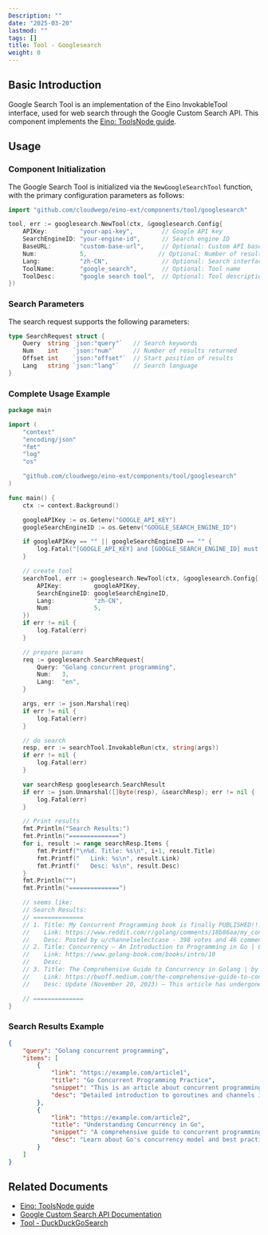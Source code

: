 ```yaml
---
Description: ""
date: "2025-03-20"
lastmod: ""
tags: []
title: Tool - Googlesearch
weight: 0
---
```


## **Basic Introduction**

Google Search Tool is an implementation of the Eino InvokableTool interface, used for web search through the Google Custom Search API. This component implements the [Eino: ToolsNode guide](/docs/eino/core_modules/components/tools_node_guide).

## **Usage**

### **Component Initialization**

The Google Search Tool is initialized via the `NewGoogleSearchTool` function, with the primary configuration parameters as follows:

```go
import "github.com/cloudwego/eino-ext/components/tool/googlesearch"

tool, err := googlesearch.NewTool(ctx, &googlesearch.Config{
    APIKey:         "your-api-key",        // Google API key
    SearchEngineID: "your-engine-id",      // Search engine ID
    BaseURL:        "custom-base-url",     // Optional: Custom API base URL, default: https://customsearch.googleapis.com
    Num:            5,                    // Optional: Number of results per page
    Lang:           "zh-CN",               // Optional: Search interface language
    ToolName:       "google_search",       // Optional: Tool name
    ToolDesc:       "google search tool",  // Optional: Tool description
})
```

### **Search Parameters**

The search request supports the following parameters:

```go
type SearchRequest struct {
    Query  string `json:"query"`   // Search keywords
    Num    int    `json:"num"`     // Number of results returned
    Offset int    `json:"offset"`  // Start position of results
    Lang   string `json:"lang"`    // Search language
}
```

### **Complete Usage Example**

```go
package main

import (
    "context"
    "encoding/json"
    "fmt"
    "log"
    "os"

    "github.com/cloudwego/eino-ext/components/tool/googlesearch"
)

func main() {
    ctx := context.Background()

    googleAPIKey := os.Getenv("GOOGLE_API_KEY")
    googleSearchEngineID := os.Getenv("GOOGLE_SEARCH_ENGINE_ID")

    if googleAPIKey == "" || googleSearchEngineID == "" {
        log.Fatal("[GOOGLE_API_KEY] and [GOOGLE_SEARCH_ENGINE_ID] must set")
    }

    // create tool
    searchTool, err := googlesearch.NewTool(ctx, &googlesearch.Config{
        APIKey:         googleAPIKey,
        SearchEngineID: googleSearchEngineID,
        Lang:           "zh-CN",
        Num:            5,
    })
    if err != nil {
        log.Fatal(err)
    }

    // prepare params
    req := googlesearch.SearchRequest{
        Query: "Golang concurrent programming",
        Num:   3,
        Lang:  "en",
    }

    args, err := json.Marshal(req)
    if err != nil {
        log.Fatal(err)
    }

    // do search
    resp, err := searchTool.InvokableRun(ctx, string(args))
    if err != nil {
        log.Fatal(err)
    }

    var searchResp googlesearch.SearchResult
    if err := json.Unmarshal([]byte(resp), &searchResp); err != nil {
        log.Fatal(err)
    }

    // Print results
    fmt.Println("Search Results:")
    fmt.Println("==============")
    for i, result := range searchResp.Items {
        fmt.Printf("\n%d. Title: %s\n", i+1, result.Title)
        fmt.Printf("   Link: %s\n", result.Link)
        fmt.Printf("   Desc: %s\n", result.Desc)
    }
    fmt.Println("")
    fmt.Println("==============")

    // seems like:
    // Search Results:
    // ==============
    // 1. Title: My Concurrent Programming book is finally PUBLISHED!!! : r/golang
    //    Link: https://www.reddit.com/r/golang/comments/18b86aa/my_concurrent_programming_book_is_finally/
    //    Desc: Posted by u/channelselectcase - 398 votes and 46 comments
    // 2. Title: Concurrency — An Introduction to Programming in Go | Go Resources
    //    Link: https://www.golang-book.com/books/intro/10
    //    Desc:
    // 3. Title: The Comprehensive Guide to Concurrency in Golang | by Brandon ...
    //    Link: https://bwoff.medium.com/the-comprehensive-guide-to-concurrency-in-golang-aaa99f8bccf6
    //    Desc: Update (November 20, 2023) — This article has undergone a comprehensive revision for enhanced clarity and conciseness. I’ve streamlined the…

    // ==============
}
```

### **Search Results Example**

```json
{
    "query": "Golang concurrent programming",
    "items": [
        {
            "link": "https://example.com/article1",
            "title": "Go Concurrent Programming Practice",
            "snippet": "This is an article about concurrent programming in Go...",
            "desc": "Detailed introduction to goroutines and channels in Go..."
        },
        {
            "link": "https://example.com/article2",
            "title": "Understanding Concurrency in Go",
            "snippet": "A comprehensive guide to concurrent programming...",
            "desc": "Learn about Go's concurrency model and best practices..."
        }
    ]
}
```

## **Related Documents**

- [Eino: ToolsNode guide](/docs/eino/core_modules/components/tools_node_guide)
- [Google Custom Search API Documentation](https://developers.google.com/custom-search/v1/overview)
- [Tool - DuckDuckGoSearch](/docs/eino/ecosystem/tool/tool_duckduckgo_search)
